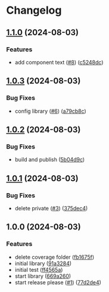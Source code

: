 # Changelog

## [1.1.0](https://github.com/juanjosenavarro13/library-juanjosenavarroes/compare/v1.0.3...v1.1.0) (2024-08-03)


### Features

* add component text ([#8](https://github.com/juanjosenavarro13/library-juanjosenavarroes/issues/8)) ([c5248dc](https://github.com/juanjosenavarro13/library-juanjosenavarroes/commit/c5248dc92a98d6a78a0e6a419b3620832d24d489))

## [1.0.3](https://github.com/juanjosenavarro13/library-juanjosenavarroes/compare/v1.0.2...v1.0.3) (2024-08-03)


### Bug Fixes

* config library ([#6](https://github.com/juanjosenavarro13/library-juanjosenavarroes/issues/6)) ([a79cb8c](https://github.com/juanjosenavarro13/library-juanjosenavarroes/commit/a79cb8ce7fb545dc0c87ae55a826e9eeef1e3388))

## [1.0.2](https://github.com/juanjosenavarro13/library-juanjosenavarroes/compare/v1.0.1...v1.0.2) (2024-08-03)


### Bug Fixes

* build and publish ([5b04d9c](https://github.com/juanjosenavarro13/library-juanjosenavarroes/commit/5b04d9c6319e0205a3858040db9d8d5c9c4e36ce))

## [1.0.1](https://github.com/juanjosenavarro13/library-juanjosenavarroes/compare/v1.0.0...v1.0.1) (2024-08-03)


### Bug Fixes

* delete private ([#3](https://github.com/juanjosenavarro13/library-juanjosenavarroes/issues/3)) ([375dec4](https://github.com/juanjosenavarro13/library-juanjosenavarroes/commit/375dec4b7f605893e31a45cc214104addd04ad5b))

## 1.0.0 (2024-08-03)


### Features

* delete coverage folder ([fb1675f](https://github.com/juanjosenavarro13/library-juanjosenavarroes/commit/fb1675f881a63991da3590f9caffa3beb09bc8d5))
* initial library ([91a3284](https://github.com/juanjosenavarro13/library-juanjosenavarroes/commit/91a3284ecc68a69caa7fc6af8a623fb46564ba5f))
* initial test ([ff4565a](https://github.com/juanjosenavarro13/library-juanjosenavarroes/commit/ff4565a908df2642f661f5b2ae6257c89e1a4c39))
* start library ([669a260](https://github.com/juanjosenavarro13/library-juanjosenavarroes/commit/669a2605cc34a233537786f4c7d5ca693a2ad285))
* start release please ([#1](https://github.com/juanjosenavarro13/library-juanjosenavarroes/issues/1)) ([77d2de4](https://github.com/juanjosenavarro13/library-juanjosenavarroes/commit/77d2de4b5a1dd5072d0fa6e01a748d4526062caf))
